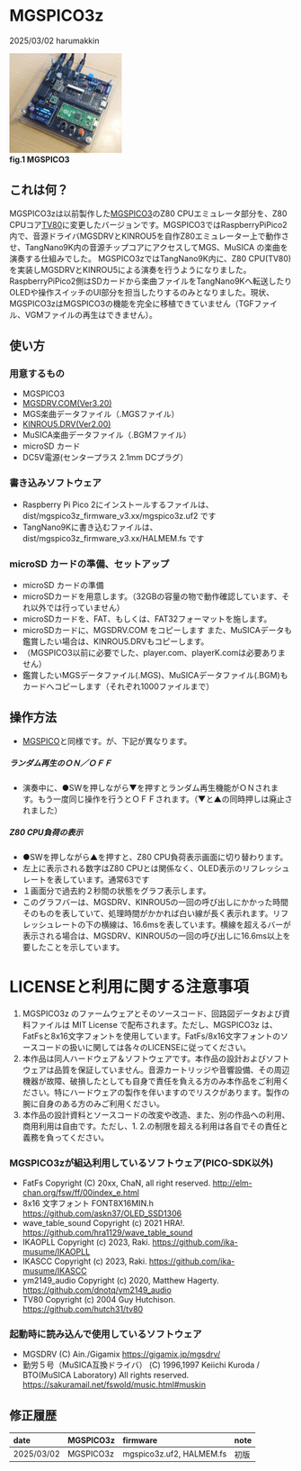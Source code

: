 # MGSPICO3z 
2025/03/02 harumakkin

![mgspico3-01](docs/pics/mgspico3.png)</br>**fig.1 MGSPICO3**

## これは何？
MGSPICO3zは以前製作した[MGSPICO3](https://github.com/cliffgraph/MGSPICO3)のZ80 CPUエミュレータ部分を、Z80 CPUコア[TV80](https://github.com/hutch31/tv80)に変更したバージョンです。MGSPICO3ではRaspberryPiPico2内で、音源ドライバMGSDRVとKINROU5を自作Z80エミュレーター上で動作させ、TangNano9K内の音源チップコアにアクセスしてMGS、MuSICA の楽曲を演奏する仕組みでした。
MGSPICO3zではTangNano9K内に、Z80 CPU(TV80)を実装しMGSDRVとKINROU5による演奏を行うようになりました。RaspberryPiPico2側はSDカードから楽曲ファイルをTangNano9Kへ転送したりOLEDや操作スイッチのUI部分を担当したりするのみとなりました。現状、MGSPICO3zはMGSPICO3の機能を完全に移植できていません（TGFファイル、VGMファイルの再生はできません）。

## 使い方
### 用意するもの
- MGSPICO3
- [MGSDRV.COM(Ver3.20)](https://gigamix.jp/mgsdrv/)
- MGS楽曲データファイル（.MGSファイル）
- [KINROU5.DRV(Ver2.00)](https://sakuramail.net/fswold/music.html#muskin)
- MuSICA楽曲データファイル（.BGMファイル）
- microSD カード
- DC5V電源(センタープラス 2.1mm DCプラグ）

### 書き込みソフトウェア
- Raspberry Pi Pico 2にインストールするファイルは、dist/mgspico3z_firmware_v3.xx/mgspico3z.uf2 です
- TangNano9Kに書き込むファイルは、dist/mgspico3z_firmware_v3.xx/HALMEM.fs です

### microSD カードの準備、セットアップ
- microSD カードの準備
- microSDカードを用意します。（32GBの容量の物で動作確認しています、それ以外では行っていません）
- microSDカードを、FAT、もしくは、FAT32フォーマットを施します。
- microSDカードに、MGSDRV.COM をコピーします また、MuSICAデータも鑑賞したい場合は、KINROU5.DRVもコピーします。
- （MGSPICO3以前に必要でした、player.com、playerK.comは必要ありません）
- 鑑賞したいMGSデータファイル(.MGS)、MuSICAデータファイル(.BGM)もカードへコピーします（それぞれ1000ファイルまで）

## 操作方法
- [MGSPICO](https://github.com/cliffgraph/MGSPICO)と同様です。が、下記が異なります。
##### ランダム再生のＯＮ／ＯＦＦ
- 演奏中に、●SWを押しながら▼を押すとランダム再生機能がＯＮされます。もう一度同じ操作を行うとＯＦＦされます。（▼と▲の同時押しは廃止されました）
##### Z80 CPU負荷の表示
- ●SWを押しながら▲を押すと、Z80 CPU負荷表示画面に切り替わります。
- 左上に表示される数字はZ80 CPUとは関係なく、OLED表示のリフレッシュレートを表しています。通常63です
- １画面分で過去約２秒間の状態をグラフ表示します。
- このグラフバーは、MGSDRV、KINROU5の一回の呼び出しにかかった時間そのものを表していて、処理時間がかかれば白い線が長く表示れます。リフレッシュレートの下の横線は、16.6msを表しています。横線を超えるバーが表示される場合は、MGSDRV、KINROU5の一回の呼び出しに16.6ms以上を要したことを示しています。

# LICENSEと利用に関する注意事項
1. MGSPICO3z のファームウェアとそのソースコード、回路図データおよび資料ファイルは MIT License で配布されます。ただし、MGSPICO3z は、FatFsと8x16文字フォントを使用しています。FatFs/8x16文字フォントのソースコードの扱いに関しては各々のLICENSEに従ってください。
2. 本作品は同人ハードウェア＆ソフトウェアです。本作品の設計およびソフトウェアは品質を保証していません。音源カートリッジや音響設備、その周辺機器が故障、破損したとしても自身で責任を負える方のみ本作品をご利用ください。特にハードウェアの製作を伴いますのでリスクがあります。製作の腕に自身のある方のみご利用ください。
3. 本作品の設計資料とソースコードの改変や改造、また、別の作品への利用、商用利用は自由です。ただし、1. 2.の制限を超える利用は各自でその責任と義務を負ってください。

### MGSPICO3zが組込利用しているソフトウェア(PICO-SDK以外)
- FatFs Copyright (C) 20xx, ChaN, all right reserved. http://elm-chan.org/fsw/ff/00index_e.html
- 8x16 文字フォント FONT8X16MIN.h https://github.com/askn37/OLED_SSD1306
- wave_table_sound Copyright (c) 2021 HRA!. https://github.com/hra1129/wave_table_sound 
- IKAOPLL Copyright (c) 2023, Raki. https://github.com/ika-musume/IKAOPLL
- IKASCC Copyright (c) 2023, Raki. https://github.com/ika-musume/IKASCC
- ym2149_audio Copyright (c) 2020, Matthew Hagerty. https://github.com/dnotq/ym2149_audio
- TV80 Copyright (c) 2004 Guy Hutchison. https://github.com/hutch31/tv80

### 起動時に読み込んで使用しているソフトウェア
- MGSDRV (C) Ain./Gigamix https://gigamix.jp/mgsdrv/
- 勤労５号（MuSICA互換ドライバ）
(C) 1996,1997 Keiichi Kuroda / BTO(MuSICA Laboratory) All rights reserved. https://sakuramail.net/fswold/music.html#muskin

## 修正履歴
|date|MGSPICO3z|firmware|note|
|:--|:--|:--|:--|
|2025/03/02|MGSPICO3z|mgspico3z.uf2, HALMEM.fs|初版|

